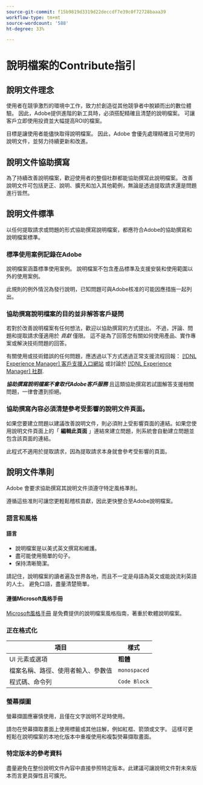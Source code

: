 ```yaml
---
source-git-commit: f15b9819d3319d22deccdf7e39c0f72728baaa39
workflow-type: tm+mt
source-wordcount: '588'
ht-degree: 33%

---
```

# 說明檔案的Contribute指引

## 說明文件理念

使用者在競爭激烈的環境中工作，致力於創造從其他競爭者中脫穎而出的數位體驗。 因此，Adobe提供進階的新工具時，必須搭配精確且清楚的說明檔案。 可讓客戶立即使用投資並大幅提高ROI的檔案。

目標是讓使用者能儘快取得說明檔案。 因此，Adobe 會優先處理精確且可使用的說明文件，並努力持續更新和改進。

## 說明文件協助撰寫

為了持續改善說明檔案，歡迎使用者的整個社群都能協助撰寫此說明檔案。 改善說明文件可包括更正、說明、擴充和加入其他範例，無論是透過提取請求還是問題進行皆然。

## 說明文件標準

以任何提取請求或問題的形式協助撰寫說明檔案，都應符合Adobe的協助撰寫和說明檔案標準。

### 標準使用案例記錄在Adobe

說明檔案涵蓋標準使用案例。 說明檔案不包含產品標準及支援安裝和使用範圍以外的使用案例。

此規則的例外情況為發行說明，已知問題可與Adobe核准的可能因應措施一起列出。

### 協助撰寫說明檔案的目的並非解答客戶疑問

若對於改善說明檔案有任何想法，歡迎以協助撰寫的方式提出。 不過，評論、問題和提取請求僅適用於 *貢獻* 僅限。 這不是為了回答您有關如何使用產品、實作專案或解決技術問題的回答。

有關使用或技術錯誤的任何問題，應透過以下方式透過正常支援流程回報： [[!DNL Experience Manager] 客戶支援入口網站](https://experienceleague.adobe.com/?support-solution=Experience+Manager#home) 或討論於 [[!DNL Experience Manager] 社群](https://experienceleaguecommunities.adobe.com/t5/adobe-experience-manager/ct-p/adobe-experience-manager-community).

***協助撰寫說明檔案不會取代Adobe客戶服務*** 且這類協助撰寫若試圖解答支援相關問題，一律會遭到拒絕。

### 協助撰寫內容必須清楚參考受影響的說明文件頁面。

如果您要建立問題以建議改善說明文件，則必須附上受影響頁面的連結。如果您使用說明文件頁面上的「 **編輯此頁面** 」連結來建立問題，則系統會自動建立問題並包含該頁面的連結。

此程式不適用於提取請求，因為提取請求本身就會參考受影響的頁面。

## 說明文件準則

Adobe 會要求協助撰寫其說明文件須遵守特定風格準則。

遵循這些准則可讓您更輕鬆稽核貢獻，因此更快整合至Adobe說明檔案。

### 語言和風格

#### 語言

* 說明檔案是以美式英文撰寫和維護。
* 盡可能使用簡單的句子。
* 保持清晰簡潔。

請記住，說明檔案的讀者遍及世界各地，而且不一定是母語為英文或能說流利英語的人士。 避免口語，盡量清楚簡單。

#### 遵循Microsoft風格手冊

[Microsoft風格手冊](https://learn.microsoft.com/en-us/style-guide/welcome/) 是免費提供的說明檔案風格指南，著重於軟體說明檔案。

### 正在格式化

| 項目 | 樣式 |
| -------------------------------------------- | ---------------- |
| UI 元素或選項 | **粗體** |
| 檔案名稱、路徑、使用者輸入、參數值 | `monospaced` |
| 程式碼、命令列 | ```Code Block``` |

### 螢幕擷圖

螢幕擷圖應審慎使用，且僅在文字說明不足時使用。

請勿在熒幕擷取畫面上使用標籤或其他註解，例如紅框、箭頭或文字。 這樣可更輕鬆在說明檔案的本地化版本中重複使用和複製熒幕擷取畫面。

### 特定版本的參考資料

盡量避免在整份說明文件內容中直接參照特定版本。此建議可讓說明文件對未來版本而言更具彈性且可擴充。
